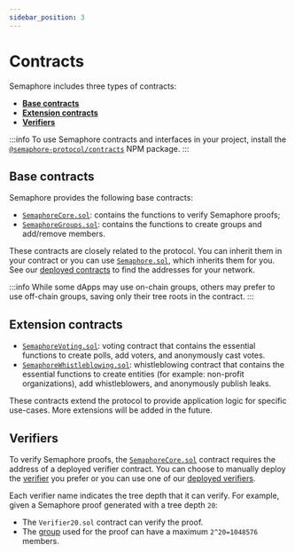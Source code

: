 ```yaml
---
sidebar_position: 3
---
```


# Contracts

Semaphore includes three types of contracts:

-   [**Base contracts**](/technical-reference/contracts#base-contracts)
-   [**Extension contracts**](/technical-reference/contracts#extension-contracts)
-   [**Verifiers**](/technical-reference/contracts#verifiers)

:::info
To use Semaphore contracts and interfaces in your project,
install the [`@semaphore-protocol/contracts`](https://github.com/semaphore-protocol/semaphore/tree/v2.6.1/packages/contracts) NPM package.
:::

## Base contracts

Semaphore provides the following base contracts:

-   [`SemaphoreCore.sol`](https://github.com/semaphore-protocol/semaphore/blob/v2.6.1/packages/contracts/contracts/base/SemaphoreCore.sol): contains the functions to verify Semaphore proofs;
-   [`SemaphoreGroups.sol`](https://github.com/semaphore-protocol/semaphore/blob/v2.6.1/packages/contracts/contracts/base/SemaphoreGroups.sol): contains the functions to create groups and add/remove members.

These contracts are closely related to the protocol.
You can inherit them in your contract or you can use [`Semaphore.sol`](https://github.com/semaphore-protocol/semaphore/tree/v2.6.1/packages/contracts/contracts/Semaphore.sol), which inherits them for you.
See our [deployed contracts](/deployed-contracts#semaphore) to find the addresses for your network.

:::info
While some dApps may use on-chain groups, others may prefer to use off-chain groups, saving only their tree roots in the contract.
:::

## Extension contracts

-   [`SemaphoreVoting.sol`](https://github.com/semaphore-protocol/semaphore/tree/v2.6.1/packages/contracts/contracts/extensions/SemaphoreVoting.sol): voting contract that contains the essential functions to create polls, add voters, and anonymously cast votes.
-   [`SemaphoreWhistleblowing.sol`](https://github.com/semaphore-protocol/semaphore/tree/v2.6.1/packages/contracts/contracts/extensions/SemaphoreWhistleblowing.sol): whistleblowing contract that contains the essential functions to create entities (for example: non-profit organizations), add whistleblowers, and anonymously publish leaks.

These contracts extend the protocol to provide application logic for specific use-cases.
More extensions will be added in the future.

## Verifiers

To verify Semaphore proofs, the [`SemaphoreCore.sol`](https://github.com/semaphore-protocol/semaphore/tree/v2.6.1/packages/contracts/contracts/base/SemaphoreCore.sol) contract requires the address of a deployed verifier contract.
You can choose to manually deploy the [verifier](https://github.com/semaphore-protocol/semaphore/tree/v2.6.1/packages/contracts/contracts/verifiers) you prefer or you can use one of our [deployed verifiers](/deployed-contracts#verifiers).

Each verifier name indicates the tree depth that it can verify.
For example, given a Semaphore proof generated with a tree depth `20`:

-   The `Verifier20.sol` contract can verify the proof.
-   The [group](/guides/groups) used for the proof can have a maximum `2^20=1048576` members.

